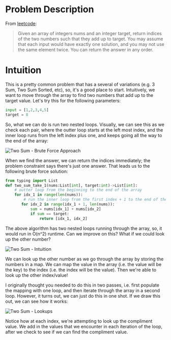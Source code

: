 # Problem Description
From [leetcode](https://leetcode.com/problems/two-sum/description/):

> Given an array of integers nums and an integer target, return indices of the two numbers such that they add up to target. You may assume that each input would have exactly one solution, and you may not use the same element twice.
You can return the answer in any order.

# Intuition
This is a pretty common problem that has a several of variations (e.g. 3 Sum, Two Sum Sorted, etc), so, it's a good place to start. Intuitively, we want to move through the array to find two numbers that add up to the target value. Let's try this for the following parameters:

```python
input = [1,2,3,4,5]
target = 8
```

So, what we can do is run two nested loops. Visually, we can see this as we check each pair, where the outter loop starts at the left most index, and the inner loop runs from the left index plus one, and keeps going all the way to the end of the array:

![Two Sum - Brute Force Approach](https://drive.google.com/uc?export=view&id=14zgJ89UjjuyaBpaI9wJ6jTxiQW1SGnCt)

When we find the answer, we can return the indices immediately; the problem constraint says there's just one answer.  That leads us to the following brute force solution:

```python
from typing import List
def two_sum_take_1(nums:List[int], target:int)->List[int]:
    # outter loop from the beginning to the end of the array
    for idx_1 in range(len(nums)):
        # run the inner loop from the first index + 1 to the end of the array
       for idx_2 in range(idx_1 + 1, len(nums)):
           sum = nums[idx_1] + nums[idx_2]
           if sum == target:
               return [idx_1, idx_2]
```
The above algorithm has two nested loops running through the array, so, it would run in O(n^2) runtime. Can we improve on this? What if we could look up the other number? 

![Two Sum - Intuition](https://drive.google.com/uc?export=view&id=1GF-q9-k9ll7BH405APyhri7IVxeWsKZy)

We can look up the other number as we go through the array by storing the numbers in a map.  We can map the value in the array (i.e. the value will be the key) to the index (i.e. the index will be the value).  Then we're able to look up the other index/value! 

I originally thought you needed to do this in two passes, i.e. first populate the mapping with one loop, and then iterate through the array in a second loop.  However, it turns out, we can just do this in one shot.  If we draw this out, we can see how it works:

![Two Sum - Lookups](https://drive.google.com/uc?export=view&id=1aRuaio71HLMVMPg5Z6P7pQbamzGtu8B0)

Notice how at each index, we're attempting to look up the compliment value.  We add in the values that we encounter in each iteration of the loop, after we check to see if we can find the compliment value.  